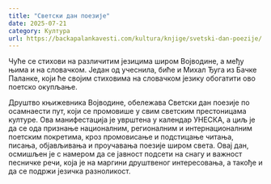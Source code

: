 ```yaml
---
title: "Светски дан поезије"
date: 2025-07-21
category: Култура
url: https://backapalankavesti.com/kultura/knjige/svetski-dan-poezije/
---
```


Чуће се стихови на различитим језицима широм Војводине, а међу њима и на словачком. Један од учеснила, биће и Михал Ђуга из Бачке Паланке, који ће својим стиховима на словачком језику обогатити ово поетско окупљање.

Друштво књижевника Војводине, обележава Светски дан поезије по осамнаести пут, који се промовише у свим светским престоницама културе. Ова манифестација је уврштена у календар УНЕСКА, а циљ је да се ода признање националним, регионалним и интернационалним поетским покретима, кроз промовисање и подстицање читања, писања, објављивања и проучавања поезије широм света. Овај дан, осмишљен је с намером да се јавност подсети на снагу и важност песничке речи, која је на маргини друштвеног интересовања, а такође и да се подржи језичка разноликост.
